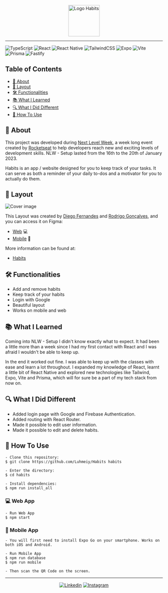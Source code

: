 <p align="center">
	<img src="https://user-images.githubusercontent.com/51165128/213353650-6b65de6c-81d8-4d09-be26-d7af9e23841f.svg" width="100" alt="Logo Habits">
</p>

---

![TypeScript](https://img.shields.io/badge/typescript-%23007ACC.svg?style=for-the-badge&logo=typescript&logoColor=white)
![React](https://img.shields.io/badge/react-%2320232a.svg?style=for-the-badge&logo=react&logoColor=%2361DAFB)
![React Native](https://img.shields.io/badge/react_native-%2320232a.svg?style=for-the-badge&logo=react&logoColor=%2361DAFB)
![TailwindCSS](https://img.shields.io/badge/tailwindcss-%2338B2AC.svg?style=for-the-badge&logo=tailwind-css&logoColor=white)
![Expo](https://img.shields.io/badge/expo-1C1E24?style=for-the-badge&logo=expo&logoColor=#D04A37)
![Vite](https://img.shields.io/badge/vite-%23646CFF.svg?style=for-the-badge&logo=vite&logoColor=white)
![Prisma](https://img.shields.io/badge/Prisma-3982CE?style=for-the-badge&logo=Prisma&logoColor=white)
![Fastify](https://img.shields.io/badge/fastify-%23000000.svg?style=for-the-badge&logo=fastify&logoColor=white)

## Table of Contents

- [📑 About](#-about)
- [🎨 Layout](#-layout)
- [🛠️ Functionalities](#%EF%B8%8F-functionalities)
- [📚 What I Learned](#-what-i-learned)
- [🔍 What I Did Different](#-what-i-did-different)
- [🤔 How To Use](#-how-to-use)

## 📑 About

This project was developed during [Next Level Week](https://lp.rocketseat.com.br/nlw), a week long event created by [Rocketseat](https://www.rocketseat.com.br/) to help developers reach new and exciting levels of development skills. NLW - Setup lasted from the 16th to the 20th of January 2023.

Habits is an app / website designed for you to keep track of your tasks. It can serve as both a reminder of your daily to-dos and a motivator for you to actually do them.

## 🎨 Layout

![Cover image](https://user-images.githubusercontent.com/51165128/213353508-e7bb08a3-30b1-469f-aab1-8c4647917f07.png)

This Layout was created by [Diego Fernandes](https://www.instagram.com/dieegosf/) and [Rodrigo Gonçalves](https://www.instagram.com/rodrigo.goncalves.s/), and you can access it on Figma:
   
- [Web](https://www.figma.com/file/vrjwWBPg33MDaFGGS6VKOl/Habits-(i)-(Community)?node-id=6%3A343&t=Jouvaisnb8yYh9ne-0) 💻
- [Mobile](https://www.figma.com/file/vrjwWBPg33MDaFGGS6VKOl/Habits-(i)-(Community)?node-id=0%3A1&t=Jouvaisnb8yYh9ne-0) 📱

More information can be found at:

- [Habits](https://efficient-sloth-d85.notion.site/NLW-11-Setup-4a8623c9e0bf415dbd5fdbe79f387a6e) 

## 🛠️ Functionalities

- Add and remove habits
- Keep track of your habits
- Login with Google
- Beautiful layout
- Works on mobile and web

## 📚 What I Learned

Coming into NLW - Setup I didn't know exactly what to expect. It had been a little more than a week since I had my first contact with React and I was afraid I wouldn't be able to keep up.

In the end it worked out fine. I was able to keep up with the classes with ease and learn a lot throughout. I expanded my knowledge of React, learnt a little bit of React Native and explored new technologies like Tailwind, Expo, Vite and Prisma, which will for sure be a part of my tech stack from now on.

## 🔍 What I Did Different

- Added login page with Google and Firebase Authentication.
- Added routing with React Router.
- Made it possible to edit user information.
- Made it possible to edit and delete habits.

## 🤔 How To Use
```
- Clone this repository:
$ git clone https://github.com/Luhmeiy/Habits habits

- Enter the directory:
$ cd habits

- Install dependencies:
$ npm run install_all
```

### 💻 Web App
```
- Run Web App
$ npm start
```

### 📱 Mobile App
```
- You will first need to install Expo Go on your smartphone. Works on both iOS and Android.

- Run Mobile App
$ npm run database
$ npm run mobile

- Then scan the QR Code on the screen.
```

---

<div align="center">

[![Linkedin](https://img.shields.io/badge/LinkedIn-0077B5?style=for-the-badge&logo=linkedin&logoColor=white)](https://www.linkedin.com/in/luhmeiy/)
[![Instagram](https://img.shields.io/badge/Instagram-E4405F?style=for-the-badge&logo=instagram&logoColor=white)](https://instagram.com/luhmeiy)

</div>

